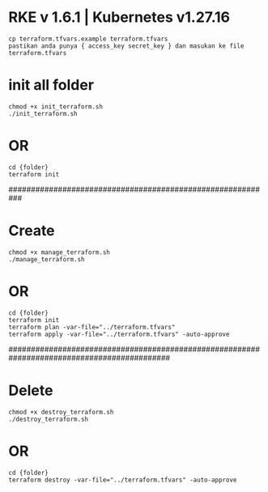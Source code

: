 # RKE v 1.6.1 | Kubernetes v1.27.16

```
cp terraform.tfvars.example terraform.tfvars
pastikan anda punya { access_key secret_key } dan masukan ke file terraform.tfvars
```

# init all folder

```
chmod +x init_terraform.sh
./init_terraform.sh
```

# OR

```
cd {folder}
terraform init
```

###########################################################



# Create

```
chmod +x manage_terraform.sh
./manage_terraform.sh
```

# OR

```
cd {folder}
terraform init
terraform plan -var-file="../terraform.tfvars"
terraform apply -var-file="../terraform.tfvars" -auto-approve
```

############################################################################################

# Delete

```
chmod +x destroy_terraform.sh
./destroy_terraform.sh
```

# OR

```
cd {folder}
terraform destroy -var-file="../terraform.tfvars" -auto-approve
```